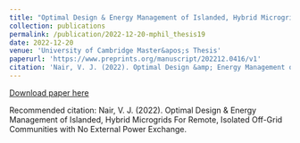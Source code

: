 ```yaml
---
title: "Optimal Design & Energy Management of Islanded, Hybrid Microgrids For Remote, Isolated Off-Grid Communities with No External Power Exchange"
collection: publications
permalink: /publication/2022-12-20-mphil_thesis19
date: 2022-12-20
venue: 'University of Cambridge Master&apos;s Thesis'
paperurl: 'https://www.preprints.org/manuscript/202212.0416/v1'
citation: 'Nair, V. J. (2022). Optimal Design &amp; Energy Management of Islanded, Hybrid Microgrids For Remote, Isolated Off-Grid Communities with No External Power Exchange.'
---
```


<a href='https://www.preprints.org/manuscript/202212.0416/v1'>Download paper here</a>

Recommended citation: Nair, V. J. (2022). Optimal Design & Energy Management of Islanded, Hybrid Microgrids For Remote, Isolated Off-Grid Communities with No External Power Exchange.